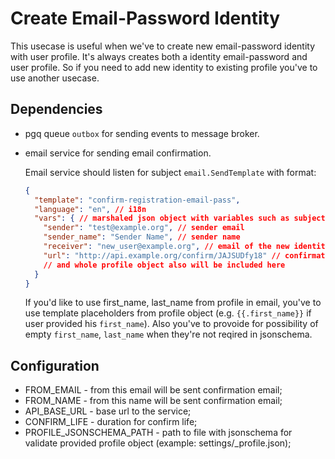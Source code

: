 # Create Email-Password Identity

This usecase is useful when we've to create new email-password identity with user profile.
It's always creates both a identity email-password and user profile.
So if you need to add new identity to existing profile you've to use another usecase.

## Dependencies
- pgq queue `outbox` for sending events to message broker.
- email service for sending email confirmation.
  
  Email service should listen for subject `email.SendTemplate` with format:
  ```json
  {
    "template": "confirm-registration-email-pass",
    "language": "en", // i18n 
    "vars": { // marshaled json object with variables such as subject, receiver, send, sender_name and others to use in template
      "sender": "test@example.org", // sender email
      "sender_name": "Sender Name", // sender name
      "receiver": "new_user@example.org", // email of the new identity
      "url": "http://api.example.org/confirm/JAJSUDfy18" // confirmation url
      // and whole profile object also will be included here
    }
  }
  ```
  If you'd like to use first_name, last_name from profile in email, you've to use template
  placeholders from profile object (e.g. `{{.first_name}}` if user provided his `first_name`). Also you've to provoide for possibility of empty `first_name`, `last_name` when they're not reqired in jsonschema.

## Configuration
- FROM_EMAIL - from this email will be sent confirmation email;
- FROM_NAME  - from this name will be sent confirmation email;
- API_BASE_URL - base url to the service;
- CONFIRM_LIFE - duration for confirm life;
- PROFILE_JSONSCHEMA_PATH - path to file with jsonschema for validate provided profile object (example: settings/_profile.json);

